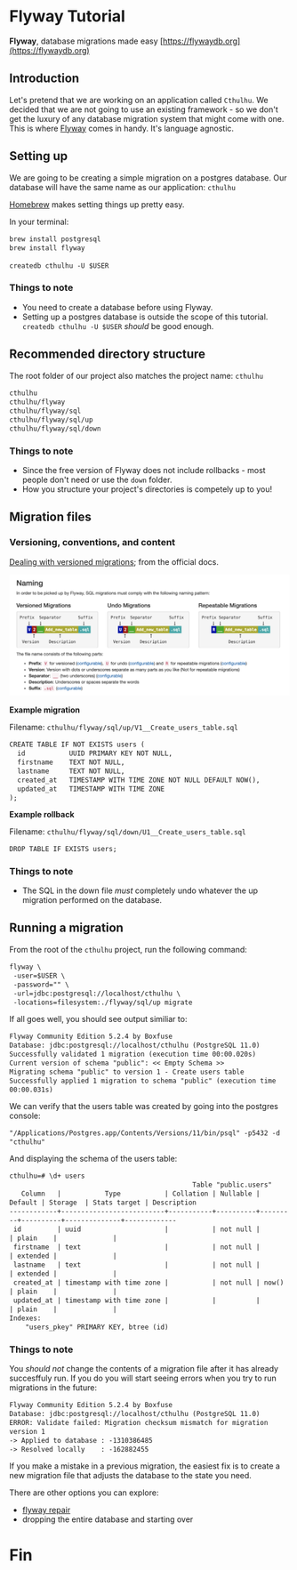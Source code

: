 # Flyway Tutorial

**Flyway**, database migrations made easy
[https://flywaydb.org](https://flywaydb.org)

## Introduction

Let's pretend that we are working on an application called `Cthulhu`. We decided that we are not going to use an existing framework - so we don't get the luxury of any database migration system that might come with one. This is where [Flyway]((https://flywaydb.org)) comes in handy. It's language agnostic.

## Setting up

We are going to be creating a simple migration on a postgres database. Our database will have the same name as our application: `cthulhu`

[Homebrew](https://brew.sh/) makes setting things up pretty easy.

In your terminal:

```
brew install postgresql
brew install flyway

createdb cthulhu -U $USER
```

### Things to note

- You need to create a database before using Flyway.
- Setting up a postgres database is outside the scope of this tutorial. `createdb cthulhu -U $USER` _should_ be good enough.


## Recommended directory structure

The root folder of our project also matches the project name: `cthulhu`

```
cthulhu
cthulhu/flyway
cthulhu/flyway/sql     
cthulhu/flyway/sql/up
cthulhu/flyway/sql/down
```

### Things to note

* Since the free version of Flyway does not include rollbacks - most people don't need or use the `down` folder. 
* How you structure your project's directories is competely up to you!

## Migration files


### Versioning, conventions, and content

[Dealing with versioned migrations](https://flywaydb.org/documentation/migrations#versioned-migrations); from the official docs.

![alt text](./images/naming_conventions.png)


**Example migration**

Filename: `cthulhu/flyway/sql/up/V1__Create_users_table.sql`

```
CREATE TABLE IF NOT EXISTS users (
  id           UUID PRIMARY KEY NOT NULL,
  firstname    TEXT NOT NULL,
  lastname     TEXT NOT NULL,
  created_at   TIMESTAMP WITH TIME ZONE NOT NULL DEFAULT NOW(),
  updated_at   TIMESTAMP WITH TIME ZONE
);
```

**Example rollback**

Filename: `cthulhu/flyway/sql/down/U1__Create_users_table.sql`

```
DROP TABLE IF EXISTS users;
```

### Things to note

* The SQL in the down file _must_ completely undo whatever the up migration performed on the database. 

## Running a migration

From the root of the `cthulhu` project, run the following command:

```
flyway \
 -user=$USER \
 -password="" \
 -url=jdbc:postgresql://localhost/cthulhu \
 -locations=filesystem:./flyway/sql/up migrate
```

If all goes well, you should see output similiar to:

```
Flyway Community Edition 5.2.4 by Boxfuse
Database: jdbc:postgresql://localhost/cthulhu (PostgreSQL 11.0)
Successfully validated 1 migration (execution time 00:00.020s)
Current version of schema "public": << Empty Schema >>
Migrating schema "public" to version 1 - Create users table
Successfully applied 1 migration to schema "public" (execution time 00:00.031s)
```

We can verify that the users table was created by going into the postgres console:

```
"/Applications/Postgres.app/Contents/Versions/11/bin/psql" -p5432 -d "cthulhu"
```

And displaying the schema of the users table:

```
cthulhu=# \d+ users
                                              Table "public.users"
   Column   |           Type           | Collation | Nullable | Default | Storage  | Stats target | Description
------------+--------------------------+-----------+----------+---------+----------+--------------+-------------
 id         | uuid                     |           | not null |         | plain    |              |
 firstname  | text                     |           | not null |         | extended |              |
 lastname   | text                     |           | not null |         | extended |              |
 created_at | timestamp with time zone |           | not null | now()   | plain    |              |
 updated_at | timestamp with time zone |           |          |         | plain    |              |
Indexes:
    "users_pkey" PRIMARY KEY, btree (id)
```

### Things to note

You _should not_ change the contents of a migration file after it has already succesffuly run. If you do you will start seeing errors when you try to run migrations in the future:

```
Flyway Community Edition 5.2.4 by Boxfuse
Database: jdbc:postgresql://localhost/cthulhu (PostgreSQL 11.0)
ERROR: Validate failed: Migration checksum mismatch for migration version 1
-> Applied to database : -1310386485
-> Resolved locally    : -162882455
```

If you make a mistake in a previous migration, the easiest fix is to create a new migration file that adjusts the database to the state you need. 

There are other options you can explore:

* [flyway repair](https://flywaydb.org/documentation/commandline/repair)
* dropping the entire database and starting over

# Fin

